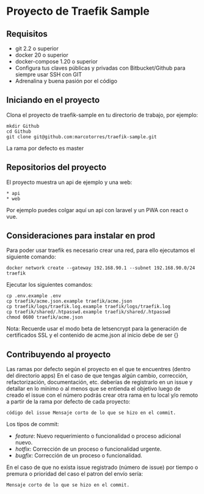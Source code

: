 # Proyecto de Traefik Sample

## Requisitos

- git 2.2 o superior
- docker 20 o superior
- docker-compose 1.20 o superior
- Configura tus claves públicas y privadas con Bitbucket/Github para siempre usar SSH con GIT
- Adrenalina y buena pasión por el código

## Iniciando en el proyecto

Clona el proyecto de traefik-sample en tu directorio de trabajo, por ejemplo:

```
mkdir Github
cd Github
git clone git@github.com:marcotorres/traefik-sample.git
```

La rama por defecto es master

## Repositorios del proyecto

El proyecto muestra un api de ejemplo y una web:

    * api
    * web

Por ejemplo puedes colgar aquí un api con laravel y un PWA con react o vue.

## Consideraciones para instalar en prod

Para poder usar traefik es necesario crear una red, para ello ejecutamos el siguiente comando:

    docker network create --gateway 192.168.90.1 --subnet 192.168.90.0/24 traefik

Ejecutar los siguientes comandos:
    
    cp .env.example .env
    cp traefik/acme.json.example traefik/acme.json
    cp traefik/logs/traefik.log.example traefik/logs/traefik.log
    cp traefik/shared/.htpasswd.example traefik/shared/.htpasswd
    chmod 0600 traefik/acme.json

Nota: Recuerde usar el modo beta de letsencrypt para la generación de certificados SSL y el contenido de acme.json
al inicio debe de ser {}

## Contribuyendo al proyecto

Las ramas por defecto según el proyecto en el que te encuentres (dentro del directorio apps)
En el caso de que tengas algún cambio, corrección, refactorización, documentación, etc. deberías de registrarlo
en un issue y detallar en lo mínimo o al menos que se entienda el objetivo luego de creado el issue con el número
podrás crear otra rama en tu local y/o remoto a partir de la rama por defecto de cada proyecto:

```
código del issue Mensaje corto de lo que se hizo en el commit.
```

Los tipos de commit:

- *feature*: Nuevo requerimiento o funcionalidad o proceso adicional nuevo.
- *hotfix*: Corrección de un proceso o funcionalidad urgente.
- *bugfix*: Corrección de un proceso o funcionalidad.

En el caso de que no exista issue registrado (número de issue) por tiempo o premura o prioridad del caso el patron del envío sería:

```
Mensaje corto de lo que se hizo en el commit.
```